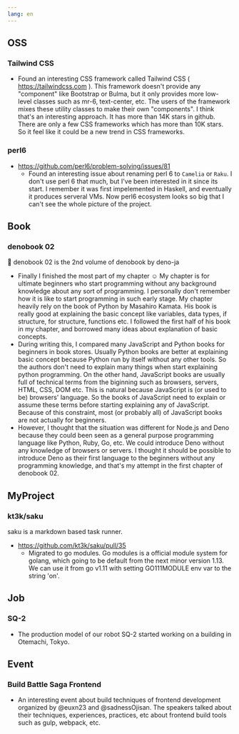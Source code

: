 ```yaml
---
lang: en
---
```


## OSS

### Tailwind CSS

- Found an interesting CSS framework called Tailwind CSS (
  https://tailwindcss.com ). This framework doesn't provide any "component" like
  Bootstrap or Bulma, but it only provides more low-level classes such as mr-6,
  text-center, etc. The users of the framework mixes these utility classes to
  make their own "components". I think that's an interesting approach. It has
  more than 14K stars in github. There are only a few CSS frameworks which has
  more than 10K stars. So it feel like it could be a new trend in CSS
  frameworks.

### perl6

- https://github.com/perl6/problem-solving/issues/81
  - Found an interesting issue about renaming perl 6 to `Camelia` or `Raku`. I
    don't use perl 6 that much, but I've been interested in it since its start.
    I remember it was first impelemented in Haskell, and eventually it produces
    serveral VMs. Now perl6 ecosystem looks so big that I can't see the whole
    picture of the project.

## Book

### denobook 02

🦕 denobook 02 is the 2nd volume of denobook by deno-ja

- Finally I finished the most part of my chapter ☺️ My chapter is for ultimate
  beginners who start programming without any background knowledge about any
  sort of programming. I personally don't remember how it is like to start
  programming in such early stage. My chapter heavily rely on the book of Python
  by Masahiro Kamata. His book is really good at explaining the basic concept
  like variables, data types, if structure, for structure, functions etc. I
  followed the first half of his book in my chapter, and borrowed many ideas
  about explanation of basic concepts.
- During writing this, I compared many JavaScript and Python books for beginners
  in book stores. Usually Python books are better at explaining basic concept
  because Python run by itself without any other tools. So the authors don't
  need to explain many things when start explaining python programming. On the
  other hand, JavaScript books are usually full of technical terms from the
  biginning such as browsers, servers, HTML, CSS, DOM etc. This is natural
  because JavaScript is (or used to be) browsers' language. So the books of
  JavaScript need to explain or assume these terms before starting explaining
  any of JavaScript. Because of this constraint, most (or probably all) of
  JavaScript books are not actually for beginners.
- However, I thought that the situation was different for Node.js and Deno
  because they could been seen as a general purpose programming language like
  Python, Ruby, Go, etc. We could introduce Deno without any knowledge of
  browsers or servers. I thought it should be possible to introduce Deno as
  their first language to the beginners without any programming knowledge, and
  that's my attempt in the first chapter of denobook 02.

## MyProject

### kt3k/saku

saku is a markdown based task runner.

- https://github.com/kt3k/saku/pull/35
  - Migrated to go modules. Go modules is a official module system for golang,
    which going to be default from the next minor version 1.13. We can use it
    from go v1.11 with setting GO111MODULE env var to the string 'on'.

## Job

### SQ-2

- The production model of our robot SQ-2 started working on a building in
  Otemachi, Tokyo.

## Event

### Build Battle Saga Frontend

- An interesting event about build techniques of frontend development organized
  by @euxn23 and @sadnessOjisan. The speakers talked about their techniques,
  experiences, practices, etc about frontend build tools such as gulp, webpack,
  etc.
